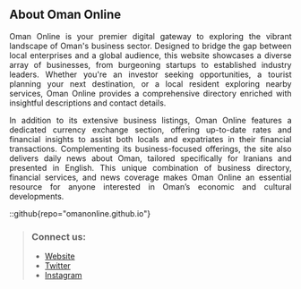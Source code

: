 ## About Oman Online

<p align="justify">
Oman Online is your premier digital gateway to exploring the vibrant landscape of Oman's business sector. Designed to bridge the gap between local enterprises and a global audience, this website showcases a diverse array of businesses, from burgeoning startups to established industry leaders. Whether you're an investor seeking opportunities, a tourist planning your next destination, or a local resident exploring nearby services, Oman Online provides a comprehensive directory enriched with insightful descriptions and contact details.
</p>
<p align="justify">
In addition to its extensive business listings, Oman Online features a dedicated currency exchange section, offering up-to-date rates and financial insights to assist both locals and expatriates in their financial transactions. Complementing its business-focused offerings, the site also delivers daily news about Oman, tailored specifically for Iranians and presented in English. This unique combination of business directory, financial services, and news coverage makes Oman Online an essential resource for anyone interested in Oman’s economic and cultural developments.
</p>
 
 

::github{repo="omanonline.github.io"}

> ### Connect us:
> - [Website](https://OnlineOman.org)
> - [Twitter](https://x.com/OnlineOman_org)  
> - [Instagram](https://instagram.com/OnlineOman_org)  